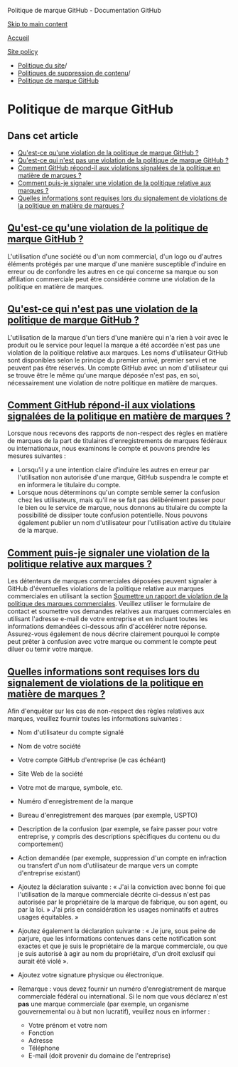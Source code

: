 Politique de marque GitHub - Documentation GitHub

[Skip to main content](#main-content)

[Accueil](/fr)

[Site policy](/fr/site-policy)

* [Politique du site](/fr/site-policy)/
* [Politiques de suppression de contenu](/fr/site-policy/content-removal-policies)/
* [Politique de marque GitHub](/fr/site-policy/content-removal-policies/github-trademark-policy)

Politique de marque GitHub
==========

Dans cet article
----------

* [Qu'est-ce qu'une violation de la politique de marque GitHub ?](#quest-ce-quune-violation-de-la-politique-de-marque-github)
* [Qu'est-ce qui n'est pas une violation de la politique de marque GitHub ?](#quest-ce-qui-nest-pas-une-violation-de-la-politique-de-marque-github)
* [Comment GitHub répond-il aux violations signalées de la politique en matière de marques ?](#how-does-github-respond-to-reported-trademark-policy-violations)
* [Comment puis-je signaler une violation de la politique relative aux marques ?](#how-do-i-report-a-trademark-policy-violation)
* [Quelles informations sont requises lors du signalement de violations de la politique en matière de marques ?](#what-information-is-required-when-reporting-trademark-policy-violations)

[Qu'est-ce qu'une violation de la politique de marque GitHub ?](#quest-ce-quune-violation-de-la-politique-de-marque-github)
----------

L'utilisation d'une société ou d'un nom commercial, d'un logo ou d'autres éléments protégés par une marque d'une manière susceptible d'induire en erreur ou de confondre les autres en ce qui concerne sa marque ou son affiliation commerciale peut être considérée comme une violation de la politique en matière de marques.

[Qu'est-ce qui n'est pas une violation de la politique de marque GitHub ?](#quest-ce-qui-nest-pas-une-violation-de-la-politique-de-marque-github)
----------

L'utilisation de la marque d'un tiers d'une manière qui n'a rien à voir avec le produit ou le service pour lequel la marque a été accordée n'est pas une violation de la politique relative aux marques. Les noms d'utilisateur GitHub sont disponibles selon le principe du premier arrivé, premier servi et ne peuvent pas être réservés. Un compte GitHub avec un nom d'utilisateur qui se trouve être le même qu'une marque déposée n'est pas, en soi, nécessairement une violation de notre politique en matière de marques.

[Comment GitHub répond-il aux violations signalées de la politique en matière de marques ?](#how-does-github-respond-to-reported-trademark-policy-violations)
----------

Lorsque nous recevons des rapports de non-respect des règles en matière de marques de la part de titulaires d'enregistrements de marques fédéraux ou internationaux, nous examinons le compte et pouvons prendre les mesures suivantes :

* Lorsqu'il y a une intention claire d'induire les autres en erreur par l'utilisation non autorisée d'une marque, GitHub suspendra le compte et en informera le titulaire du compte.
* Lorsque nous déterminons qu'un compte semble semer la confusion chez les utilisateurs, mais qu'il ne se fait pas délibérément passer pour le bien ou le service de marque, nous donnons au titulaire du compte la possibilité de dissiper toute confusion potentielle. Nous pouvons également publier un nom d'utilisateur pour l'utilisation active du titulaire de la marque.

[Comment puis-je signaler une violation de la politique relative aux marques ?](#how-do-i-report-a-trademark-policy-violation)
----------

Les détenteurs de marques commerciales déposées peuvent signaler à GitHub d'éventuelles violations de la politique relative aux marques commerciales en utilisant la section [Soumettre un rapport de violation de la politique des marques commerciales](https://support.github.com/contact/trademark-policy). Veuillez utiliser le formulaire de contact et soumettre vos demandes relatives aux marques commerciales en utilisant l'adresse e-mail de votre entreprise et en incluant toutes les informations demandées ci-dessous afin d'accélérer notre réponse. Assurez-vous également de nous décrire clairement pourquoi le compte peut prêter à confusion avec votre marque ou comment le compte peut diluer ou ternir votre marque.

[Quelles informations sont requises lors du signalement de violations de la politique en matière de marques ?](#what-information-is-required-when-reporting-trademark-policy-violations)
----------

Afin d'enquêter sur les cas de non-respect des règles relatives aux marques, veuillez fournir toutes les informations suivantes :

* Nom d'utilisateur du compte signalé

* Nom de votre société

* Votre compte GitHub d'entreprise (le cas échéant)

* Site Web de la société

* Votre mot de marque, symbole, etc.

* Numéro d'enregistrement de la marque

* Bureau d'enregistrement des marques (par exemple, USPTO)

* Description de la confusion (par exemple, se faire passer pour votre entreprise, y compris des descriptions spécifiques du contenu ou du comportement)

* Action demandée (par exemple, suppression d'un compte en infraction ou transfert d'un nom d'utilisateur de marque vers un compte d'entreprise existant)

* Ajoutez la déclaration suivante : « J'ai la conviction avec bonne foi que l'utilisation de la marque commerciale décrite ci-dessus n'est pas autorisée par le propriétaire de la marque de fabrique, ou son agent, ou par la loi. » J'ai pris en considération les usages nominatifs et autres usages équitables. »

* Ajoutez également la déclaration suivante : « Je jure, sous peine de parjure, que les informations contenues dans cette notification sont exactes et que je suis le propriétaire de la marque commerciale, ou que je suis autorisé à agir au nom du propriétaire, d'un droit exclusif qui aurait été violé ».

* Ajoutez votre signature physique ou électronique.

* Remarque : vous devez fournir un numéro d'enregistrement de marque commerciale fédéral ou international. Si le nom que vous déclarez n'est **pas** une marque commerciale (par exemple, un organisme gouvernemental ou à but non lucratif), veuillez nous en informer :

  * Votre prénom et votre nom
  * Fonction
  * Adresse
  * Téléphone
  * E-mail (doit provenir du domaine de l'entreprise)
